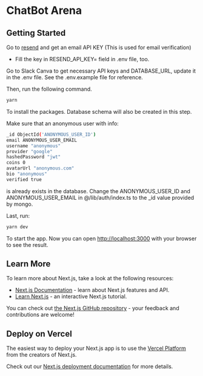 # ChatBot Arena

## Getting Started

Go to [resend](https://resend.com/) and get an email API KEY (This is used for email verification)

- Fill the key in RESEND_API_KEY= field in .env file, too.

Go to Slack Canva to get necessary API keys and DATABASE_URL, update it in the .env file. See the .env.example file for reference.

Then, run the following command.

```bash
yarn
```

To install the packages. Database schema will also be created in this step.

Make sure that an anonymous user with info:
```bash
_id ObjectId('ANONYMOUS_USER_ID')
email ANONYMOUS_USER_EMAIL
username "anonymous"
provider "google"
hashedPassword "jwt"
coins 0
avatarUrl "anonymous.com"
bio "anonymous"
verified true
```
is already exists in the database.
Change the ANONYMOUS_USER_ID and ANONYMOUS_USER_EMAIL in @/lib/auth/index.ts to the _id value provided by mongo.

Last, run:

```bash
yarn dev

```

To start the app. Now you can open [http://localhost:3000](http://localhost:3000) with your browser to see the result.

## Learn More

To learn more about Next.js, take a look at the following resources:

- [Next.js Documentation](https://nextjs.org/docs) - learn about Next.js features and API.
- [Learn Next.js](https://nextjs.org/learn) - an interactive Next.js tutorial.

You can check out [the Next.js GitHub repository](https://github.com/vercel/next.js/) - your feedback and contributions are welcome!

## Deploy on Vercel

The easiest way to deploy your Next.js app is to use the [Vercel Platform](https://vercel.com/new?utm_medium=default-template&filter=next.js&utm_source=create-next-app&utm_campaign=create-next-app-readme) from the creators of Next.js.

Check out our [Next.js deployment documentation](https://nextjs.org/docs/deployment) for more details.

